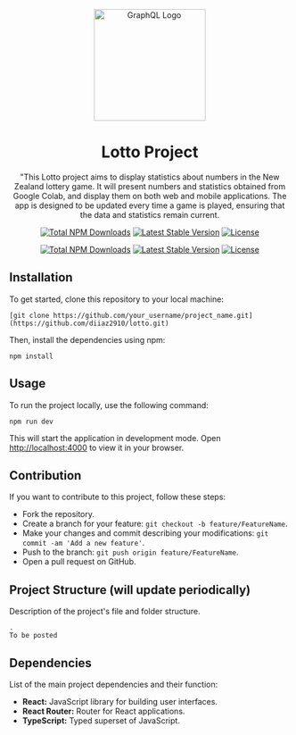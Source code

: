 <div align="center">
  <a href="https://graphql.org/" target="_blank"><img src="https://graphql.org/img/logo.svg" width="200" alt="GraphQL Logo"></a>
  <h1>Lotto Project</h1>
  <p>"This Lotto project aims to display statistics about numbers in the New Zealand lottery game. It will present numbers and statistics obtained from Google Colab, and display them on both web and mobile applications. The app is designed to be updated every time a game is played, ensuring that the data and statistics remain current.</p>
</div>


<p align="center">
  <a href="https://www.npmjs.com/package/graphql"><img src="https://img.shields.io/npm/dt/graphql" alt="Total NPM Downloads"></a>
  <a href="https://www.npmjs.com/package/graphql"><img src="https://img.shields.io/npm/v/graphql" alt="Latest Stable Version"></a>
  <a href="https://www.npmjs.com/package/graphql"><img src="https://img.shields.io/npm/l/graphql" alt="License"></a>
</p>

<p align="center">
  <a href="https://www.npmjs.com/package/@apollo/client"><img src="https://img.shields.io/npm/dt/@apollo/client" alt="Total NPM Downloads"></a>
  <a href="https://www.npmjs.com/package/@apollo/client"><img src="https://img.shields.io/npm/v/@apollo/client" alt="Latest Stable Version"></a>
  <a href="https://www.npmjs.com/package/@apollo/client"><img src="https://img.shields.io/npm/l/@apollo/client" alt="License"></a>
</p>


<h2 id="installation">Installation</h2>
<p>To get started, clone this repository to your local machine:</p>
<pre><code class="language-bash">[git clone https://github.com/your_username/project_name.git](https://github.com/diiaz2910/lotto.git)
</code></pre>
<p>Then, install the dependencies using npm:</p>
<pre><code class="language-bash">npm install
</code></pre>
<h2 id="usage">Usage</h2>
<p>To run the project locally, use the following command:</p>
<pre><code class="language-bash">npm run dev
</code></pre>
<p>This will start the application in development mode. Open <a href="http://localhost:4500/playground">http://localhost:4000</a> to view it in your browser.</p>
<h2 id="contribution">Contribution</h2>
<p>If you want to contribute to this project, follow these steps:</p>
<ul>
<li>Fork the repository.</li>
<li>Create a branch for your feature: <code>git checkout -b feature/FeatureName</code>.</li>
<li>Make your changes and commit describing your modifications: <code>git commit -am &#39;Add a new feature&#39;</code>.</li>
<li>Push to the branch: <code>git push origin feature/FeatureName</code>.</li>
<li>Open a pull request on GitHub.</li>
</ul>
<h2 id="project-structure">Project Structure (will update periodically)</h2>
<p>Description of the project&#39;s file and folder structure.</p>
<pre><code class="language-java">.
To be posted
</code></pre>
<h2 id="dependencies">Dependencies</h2>
<p>List of the main project dependencies and their function:</p>
<ul>
<li><strong>React:</strong> JavaScript library for building user interfaces.</li>
<li><strong>React Router:</strong> Router for React applications.</li>
<li><strong>TypeScript:</strong> Typed superset of JavaScript.</li>
</ul>

